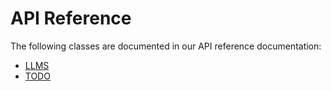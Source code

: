 # API Reference

The following classes are documented in our API reference documentation:

- [LLMS](LLMS/index.md)
- [TODO]()
